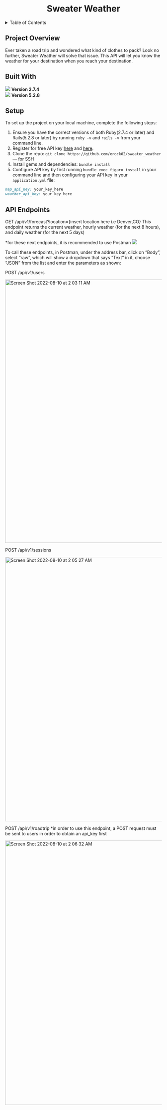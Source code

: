 <h1 align="center">Sweater Weather</h1>

<!-- TABLE OF CONTENTS -->
  <details>
  <summary>Table of Contents</summary>
  <ol>
    </li>
    <li><a href="#project-overview">Project Overview</a></li>
    <li><a href="#built-with">Built With</a></li>
    <li><a href="#setup">Setup</a></li>
    <li><a href="#api-endpoints">API Endpoints</a></li>
  </ol>
</details>

<!-- PROJECT OVERVIEW -->
## Project Overview
Ever taken a road trip and wondered what kind of clothes to pack? Look no further, Sweater Weather will solve that issue. This API will let you know the weather for your destination when you reach your destination.

<!-- Built With -->
## Built With
[<img src="https://img.shields.io/badge/Ruby-CC342D?style=for-the-badge&logo=ruby&logoColor=white"/>](https://www.ruby-lang.org/en/) **Version 2.7.4**<br>
[<img src="https://img.shields.io/badge/Ruby_on_Rails-CC0000?style=for-the-badge&logo=ruby-on-rails&logoColor=white"/>](https://rubyonrails.org/) **Version 5.2.8**<br>

<!-- Setup -->
## Setup
To set up the project on your local machine, complete the following steps:
1. Ensure you have the correct versions of both Ruby(2.7.4 or later) and Rails(5.2.8 or later) by running `ruby -v` and `rails -v` from your command line.<br>
2. Register for free API key [here](https://developer.mapquest.com/documentation/geocoding-api/) and [here](https://openweathermap.org/api/one-call-api).
3. Clone the repo:
```git clone https://github.com/erock02/sweater_weather``` &mdash; for SSH
4. Install gems and dependencies:
```bundle install```
5. Configure API key by first running `bundle exec figaro install` in your command line and then configuring your API key in your `application.yml` file:
```ruby
map_api_key: your_key_here
weather_api_key: your_key_here
```

<!-- API Endpoints -->
## API Endpoints
GET /api/v1/forecast?location={insert location here i.e Denver,CO}
This endpoint returns the current weather, hourly weather (for the next 8 hours), and daily weather (for the next 5 days)

*for these next endpoints, it is recommended to use Postman [<img src="https://img.shields.io/badge/Postman-FF6C37?style=for-the-badge&logo=Postman&logoColor=white"/>](https://www.postman.com/product/what-is-postman/)<br>

To call these endpoints, in Postman, under the address bar, click on “Body”, select “raw”, which will show a dropdown that says “Text” in it, choose “JSON” from the list and enter the parameters as shown:

<p> POST /api/v1/users </p>
<img width="844" alt="Screen Shot 2022-08-10 at 2 03 11 AM" src="https://user-images.githubusercontent.com/95315216/183861380-48430f6f-e268-4db0-b3bc-959b19fd39db.png">

<p> POST /api/v1/sessions </p>
<img width="847" alt="Screen Shot 2022-08-10 at 2 05 27 AM" src="https://user-images.githubusercontent.com/95315216/183861862-e7cf2608-a62b-4b39-bbd6-3a5c50e8f01e.png">

<p> POST /api/v1/roadtrip *in order to use this endpoint, a POST request must be sent to users in order to obtain an api_key first </p>
<img width="847" alt="Screen Shot 2022-08-10 at 2 06 32 AM" src="https://user-images.githubusercontent.com/95315216/183862036-a4bd381c-8a05-4909-8e4a-c19acfdf6b1c.png">
